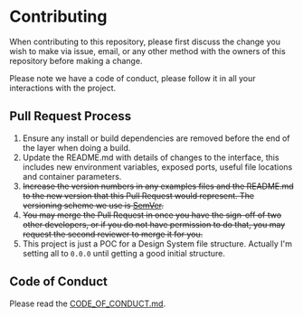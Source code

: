 # Contributing

When contributing to this repository, please first discuss the change you wish to make via issue,
email, or any other method with the owners of this repository before making a change. 

Please note we have a code of conduct, please follow it in all your interactions with the project.

## Pull Request Process

1. Ensure any install or build dependencies are removed before the end of the layer when doing a build.
2. Update the README.md with details of changes to the interface, this includes new environment variables, exposed ports, useful file locations and container parameters.
3. ~~Increase the version numbers in any examples files and the README.md to the new version that this Pull Request would represent. The versioning scheme we use is [SemVer](http://semver.org/).~~
4. ~~You may merge the Pull Request in once you have the sign-off of two other developers, or if you do not have permission to do that, you may request the second reviewer to merge it for you.~~
5. This project is just a POC for a Design System file structure. Actually I'm setting all to `0.0.0` until getting a good initial structure.

## Code of Conduct

Please read the [CODE_OF_CONDUCT.md](./CODE_OF_CONDUCT.md).
